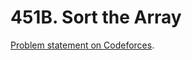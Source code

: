 # 451B. Sort the Array

[Problem statement on Codeforces](https://codeforces.com/problemset/problem/451/B?locale=en).